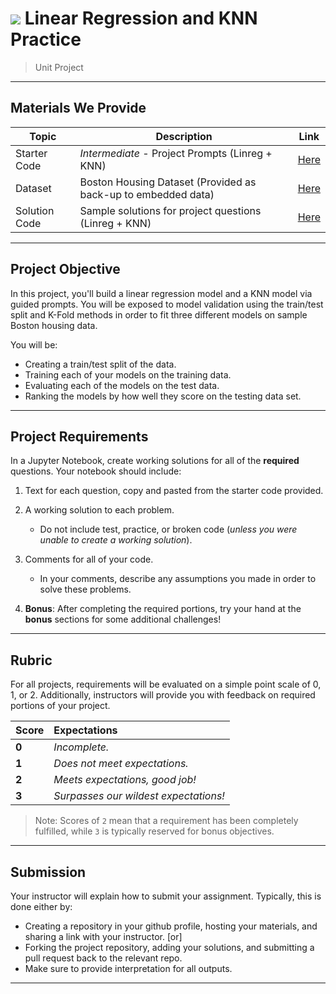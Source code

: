 # ![](https://ga-dash.s3.amazonaws.com/production/assets/logo-9f88ae6c9c3871690e33280fcf557f33.png) Linear Regression and KNN Practice

> Unit Project

---

## Materials We Provide

| Topic | Description | Link |
| --- | --- | --- |
| Starter Code | *Intermediate* - Project Prompts (Linreg + KNN) | [Here](./linreg-and-knn/project-linreg-and-knn.ipynb) |
| Dataset | Boston Housing Dataset (Provided as back-up to embedded data)| [Here](./data/boston_data.csv) |
| Solution Code | Sample solutions for project questions (Linreg + KNN) | [Here](./linreg-and-knn/project-linreg-and-knn-solutions.ipynb) |

---

## Project Objective

In this project, you'll build a linear regression model and a KNN model via guided prompts. You will be exposed to model validation using the train/test split and K-Fold methods in order to fit three different models on sample Boston housing data.

You will be:
  - Creating a train/test split of the data.
  - Training each of your models on the training data.
  - Evaluating each of the models on the test data.
  - Ranking the models by how well they score on the testing data set.

---

## Project Requirements

In a Jupyter Notebook, create working solutions for all of the **required** questions. Your notebook should include:

1. Text for each question, copy and pasted from the starter code provided.
2. A working solution to each problem.
   - Do not include test, practice, or broken code (*unless you were unable to create a working solution*).
3. Comments for all of your code.
   - In your comments, describe any assumptions you made in order to solve these problems.

4. **Bonus**: After completing the required portions, try your hand at the **bonus** sections for some additional challenges!


---

## Rubric

For all projects, requirements will be evaluated on a simple point scale of 0, 1, or 2. Additionally, instructors will provide you with feedback on required portions of your project.

Score | Expectations
:--- | :---
**0** | _Incomplete._
**1** | _Does not meet expectations._
**2** | _Meets expectations, good job!_
**3** | _Surpasses our wildest expectations!_

> Note: Scores of `2` mean that a requirement has been completely fulfilled, while `3` is typically reserved for bonus objectives.


---


## Submission

Your instructor will explain how to submit your assignment. Typically, this is done either by:

- Creating a repository in your github profile, hosting your materials, and sharing a link with your instructor. [or]
- Forking the project repository, adding your solutions, and submitting a pull request back to the relevant repo.
- Make sure to provide interpretation for all outputs.

---
